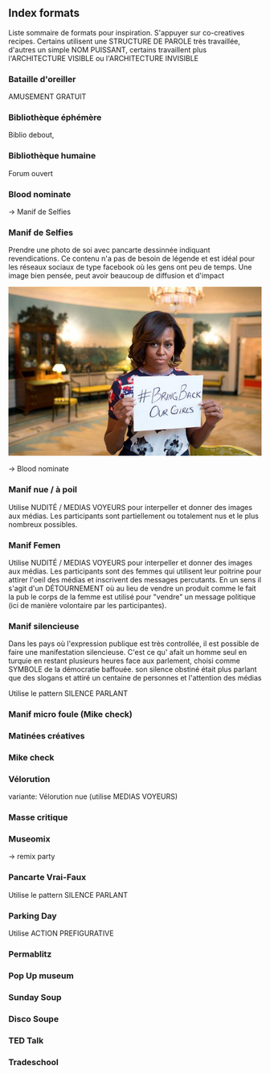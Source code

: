 ## Index formats

Liste sommaire de formats pour inspiration. S'appuyer sur co-creatives recipes. Certains utilisent une STRUCTURE DE PAROLE très travaillée, d'autres un simple NOM PUISSANT, certains travaillent plus l'ARCHITECTURE VISIBLE ou l'ARCHITECTURE INVISIBLE

### Bataille d'oreiller

AMUSEMENT GRATUIT

### Bibliothèque éphémère

Biblio debout, 

### Bibliothèque humaine

Forum ouvert

### Blood nominate

-> Manif de Selfies

### Manif de Selfies

Prendre une photo de soi avec pancarte dessinnée indiquant revendications. Ce contenu n'a pas de besoin de légende et est idéal pour les réseaux sociaux de type facebook où les gens ont peu de temps. Une image bien pensée, peut avoir beaucoup de diffusion et d'impact

![](images/protest-selfies.jpg)

-> Blood nominate


### Manif nue / à poil

Utilise NUDITÉ / MEDIAS VOYEURS  pour interpeller et donner des images aux médias. Les participants sont partiellement ou totalement nus et le plus nombreux possibles.

### Manif Femen

Utilise NUDITÉ / MEDIAS VOYEURS pour interpeller et donner des images aux médias. Les participants sont des femmes qui utilisent leur poitrine pour  attirer l'oeil des médias et inscrivent des messages percutants. En un sens il s'agit d'un DÉTOURNEMENT où au lieu de vendre un produit comme le fait la pub le corps de la femme est utilisé pour "vendre" un message politique (ici de manière volontaire par les participantes).

### Manif silencieuse

Dans les pays où l'expression publique est très controllée, il est possible de faire une manifestation silencieuse. C'est ce qu' afait un homme seul en turquie en restant plusieurs heures face aux parlement, choisi comme SYMBOLE de la démocratie baffouée. son silence obstiné était plus parlant que des slogans et attiré un centaine de personnes et l'attention des médias

Utilise le pattern SILENCE PARLANT

### Manif micro foule (Mike check)

### Matinées créatives

### Mike check

### Vélorution

variante: Vélorution nue (utilise MEDIAS VOYEURS)

### Masse critique

### Museomix

-> remix party

### Pancarte Vrai-Faux

Utilise le pattern SILENCE PARLANT


### Parking Day

Utilise ACTION PREFIGURATIVE

### Permablitz



### Pop Up museum

### Sunday Soup

### Disco Soupe

### TED Talk


### Tradeschool
